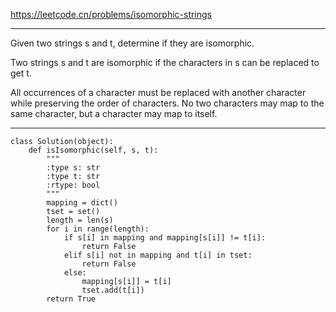 https://leetcode.cn/problems/isomorphic-strings
***
Given two strings s and t, determine if they are isomorphic.

Two strings s and t are isomorphic if the characters in s can be replaced to get t.

All occurrences of a character must be replaced with another character while preserving the order of characters. No two characters may map to the same character, but a character may map to itself.
***
```
class Solution(object):
    def isIsomorphic(self, s, t):
        """
        :type s: str
        :type t: str
        :rtype: bool
        """
        mapping = dict()
        tset = set()
        length = len(s)
        for i in range(length):
            if s[i] in mapping and mapping[s[i]] != t[i]:
                return False
            elif s[i] not in mapping and t[i] in tset:
                return False
            else:
                mapping[s[i]] = t[i]
                tset.add(t[i])
        return True

